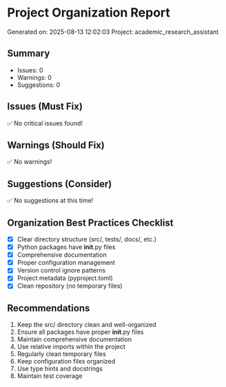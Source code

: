
# Project Organization Report
Generated on: 2025-08-13 12:02:03
Project: academic_research_assistant

## Summary
- Issues: 0
- Warnings: 0
- Suggestions: 0

## Issues (Must Fix)
✅ No critical issues found!

## Warnings (Should Fix)
✅ No warnings!

## Suggestions (Consider)
✅ No suggestions at this time!

## Organization Best Practices Checklist
- [x] Clear directory structure (src/, tests/, docs/, etc.)
- [x] Python packages have __init__.py files
- [x] Comprehensive documentation
- [x] Proper configuration management
- [x] Version control ignore patterns
- [x] Project metadata (pyproject.toml)
- [x] Clean repository (no temporary files)

## Recommendations
1. Keep the src/ directory clean and well-organized
2. Ensure all packages have proper __init__.py files
3. Maintain comprehensive documentation
4. Use relative imports within the project
5. Regularly clean temporary files
6. Keep configuration files organized
7. Use type hints and docstrings
8. Maintain test coverage
